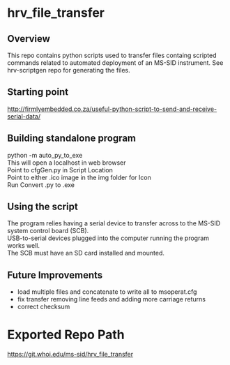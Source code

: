 # hrv_file_transfer

## Overview
This repo contains python scripts used to transfer files containg scripted commands related to automated deployment of an MS-SID instrument.  See hrv-scriptgen repo for generating the files.

## Starting point
http://firmlyembedded.co.za/useful-python-script-to-send-and-receive-serial-data/

## Building standalone program
python -m auto_py_to_exe  
This will open a localhost in web browser  
Point to cfgGen.py in Script Location  
Point to either .ico image in the img folder for Icon  
Run Convert .py to .exe  

## Using the script
The program relies having a serial device to transfer across to the MS-SID system control board (SCB).  
USB-to-serial devices plugged into the computer running the program works well.  
The SCB must have an SD card installed and mounted.  

## Future Improvements
- load multiple files and concatenate to write all to msoperat.cfg
- fix transfer removing line feeds and adding more carriage returns
- correct checksum

# Exported Repo Path
https://git.whoi.edu/ms-sid/hrv_file_transfer